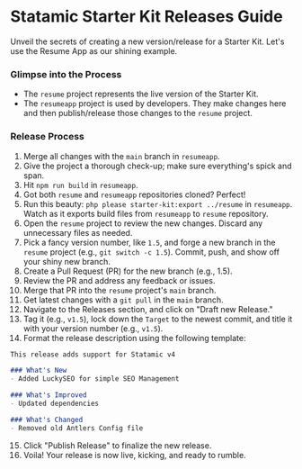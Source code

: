 # Statamic Starter Kit Releases Guide

Unveil the secrets of creating a new version/release for a Starter Kit. Let's use the Resume App as our shining example.

### Glimpse into the Process

- The `resume` project represents the live version of the Starter Kit.
- The `resumeapp` project is used by developers. They make changes here and then publish/release those changes to the `resume` project.

### Release Process

1. Merge all changes with the `main` branch in `resumeapp`.
2. Give the project a thorough check-up; make sure everything's spick and span.
3. Hit `npm run build` in `resumeapp`.
4. Got both `resume` and `resumeapp` repositories cloned? Perfect!
5. Run this beauty: `php please starter-kit:export ../resume` in `resumeapp`. Watch as it exports build files from `resumeapp` to `resume` repository.
6. Open the `resume` project to review the new changes. Discard any unnecessary files as needed.
7. Pick a fancy version number, like `1.5`, and forge a new branch in the `resume` project (e.g., `git switch -c 1.5`). Commit, push, and show off your shiny new branch.
8. Create a Pull Request (PR) for the new branch (e.g., 1.5).
9. Review the PR and address any feedback or issues.
10. Merge that PR into the `resume` project's `main` branch.
11. Get latest changes with a `git pull` in the `main` branch.
12. Navigate to the Releases section, and click on "Draft new Release."
13. Tag it (e.g., `v1.5`), lock down the `Target` to the newest commit, and title it with your version number (e.g., `v1.5`).
14. Format the release description using the following template:

```md
This release adds support for Statamic v4

### What's New
- Added LuckySEO for simple SEO Management

### What's Improved
- Updated dependencies

### What's Changed
- Removed old Antlers Config file
```

15. Click "Publish Release" to finalize the new release.
16. Voila! Your release is now live, kicking, and ready to rumble.